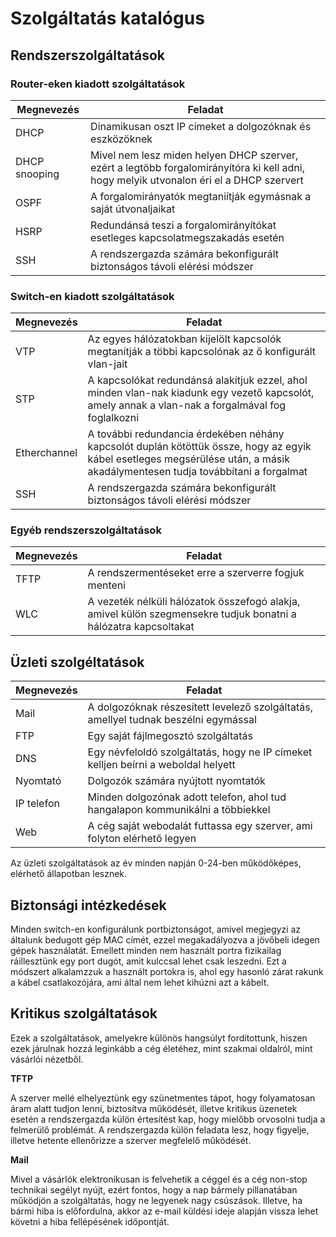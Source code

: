 # Szolgáltatás katalógus

## Rendszerszolgáltatások

### Router-eken kiadott szolgáltatások
|Megnevezés|Feladat|
|-|-|
| DHCP | Dinamikusan oszt IP címeket a dolgozóknak és eszközöknek |
| DHCP snooping | Mivel nem lesz miden helyen DHCP szerver, ezért a legtöbb forgalomirányítóra ki kell adni, hogy melyik utvonalon éri el a DHCP szervert |
| OSPF | A forgalomirányatók megtaniítják egymásnak a saját útvonaljaikat |
| HSRP | Redundánsá teszi a forgalomirányítókat esetleges kapcsolatmegszakadás esetén |
| SSH | A rendszergazda számára bekonfigurált biztonságos távoli elérési módszer |

### Switch-en kiadott szolgáltatások
| Megnevezés | Feladat |
|-|-|
| VTP | Az egyes hálózatokban kijelölt kapcsolók megtanítják a többi kapcsolónak az ő konfigurált vlan-jait | 
| STP | A kapcsolókat redundánsá alakítjuk ezzel, ahol minden vlan-nak kiadunk egy vezető kapcsolót, amely annak a vlan-nak a forgalmával fog foglalkozni |
| Etherchannel | A további redundancia érdekében néhány kapcsolót duplán kötöttük össze, hogy az egyik kábel esetleges megsérülése után, a másik akadálymentesen tudja továbbítani a forgalmat |
| SSH | A rendszergazda számára bekonfigurált biztonságos távoli elérési módszer |

### Egyéb rendszerszolgáltatások
| Megnevezés | Feladat |
|-|-|
| TFTP | A rendszermentéseket erre a szerverre fogjuk menteni |
| WLC | A vezeték nélküli hálózatok összefogó alakja, amivel külön szegmensekre tudjuk bonatni a hálózatra kapcsoltakat |

## Üzleti szolgéltatások
| Megnevezés | Feladat |
|-|-|
| Mail | A dolgozóknak részesített levelező szolgáltatás, amellyel tudnak beszélni egymással |
| FTP | Egy saját fájlmegosztó szolgáltatás |
| DNS | Egy névfeloldó szolgáltatás, hogy ne IP címeket kelljen beírni a weboldal helyett |
| Nyomtató | Dolgozók számára nyújtott nyomtatók |
| IP telefon | Minden dolgozónak adott telefon, ahol tud hangalapon kommunikálni a többiekkel |
| Web | A cég saját webodalát futtassa egy szerver, ami folyton elérhető legyen |

Az üzleti szolgáltatások az év minden napján 0-24-ben működőképes, elérhető állapotban lesznek.

## Biztonsági intézkedések

Minden switch-en konfigurálunk portbiztonságot, amivel megjegyzi az általunk bedugott gép MAC címét, ezzel megakadályozva a jövőbeli idegen gépek használatát. Emellett minden nem használt portra fizikailag ráillesztünk egy port dugót, amit kulccsal lehet csak leszedni. Ezt a módszert alkalamzzuk a használt portokra is, ahol egy hasonló zárat rakunk a kábel csatlakozójára, ami által nem lehet kihúzni azt a kábelt.

## Kritikus szolgáltatások
Ezek a szolgáltatások, amelyekre különös hangsúlyt fordítottunk, hiszen ezek járulnak hozzá leginkább a cég életéhez, mint szakmai oldalról, mint vásárlói nézetből.

**TFTP**

A szerver mellé elhelyeztünk egy szünetmentes tápot, hogy folyamatosan áram alatt tudjon lenni, biztosítva működését, illetve kritikus üzenetek esetén a rendszergazda külön értesítést kap, hogy mielőbb orvosolni tudja a felmerülő problémát.
A rendszergazda külön feladata lesz, hogy figyelje, illetve hetente ellenőrizze a szerver megfelelő működését.

**Mail**

Mivel a vásárlók elektronikusan is felvehetik a céggel és a cég non-stop technikai segélyt nyújt, ezért fontos, hogy a nap bármely pillanatában működjön a szolgáltatás, hogy ne legyenek nagy csúszások. Illetve, ha bármi hiba is előfordulna, akkor az e-mail küldési ideje alapján vissza lehet követni a hiba fellépésének időpontját.